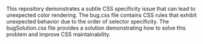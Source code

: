 This repository demonstrates a subtle CSS specificity issue that can lead to unexpected color rendering.  The bug.css file contains CSS rules that exhibit unexpected behavior due to the order of selector specificity. The bugSolution.css file provides a solution demonstrating how to solve this problem and improve CSS maintainability.
